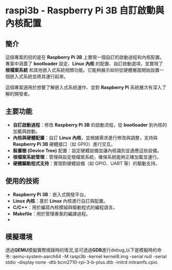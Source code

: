 # raspi3b - Raspberry Pi 3B 自訂啟動與內核配置

## 簡介
這個專案的目的是在 **Raspberry Pi 3B** 上實現一個自訂的啟動過程和內核配置。專案中涵蓋了 **bootloader** 設定、**Linux 內核** 的配置、自訂啟動選項，並實現了 **根檔案系統** 和其他嵌入式系統相關功能。它能夠展示如何從硬體層面開始設置一個嵌入式系統並將其運行起來。

這個專案適用於想要了解嵌入式系統運作、並對 **Raspberry Pi** 系統層次有深入了解的開發者。

## 主要功能
- **自訂啟動過程**：修改 **Raspberry Pi 3B** 的啟動流程，從 **bootloader** 到內核的加載與啟動。
- **內核與硬體配置**：自訂 **Linux 內核**，並根據需求進行修改與調整，支持與 **Raspberry Pi 3B** 硬體接口（如 GPIO）進行交互。
- **裝置樹 (Device Tree)** 配置：設定硬體設備並讓內核識別並適應這些設備。
- **根檔案系統管理**：管理與設定根檔案系統，確保系統能夠正確加載並運行。
- **硬體驅動程式支持**：實現對硬體設備（如 GPIO、UART 等）的驅動支持。

## 使用的技術
- **Raspberry Pi 3B**：嵌入式開發平台。
- **Linux 內核**：基於 **Linux** 內核進行自訂與配置。
- **C/C++**：用於編寫內核模組與驅動程式的編程語言。
- **Makefile**：用於管理專案的編譯過程。
- 
## 模擬環境
  透過**QEMU**模擬實際燒錄時的情況,並可透過**GDB**進行debug,以下是模擬時的命令:
    qemu-system-aarch64 -M raspi3b -kernel kernel8.img -serial null -serial stdio -display none -dtb bcm2710-rpi-3-b-plus.dtb -initrd initramfs.cpio
